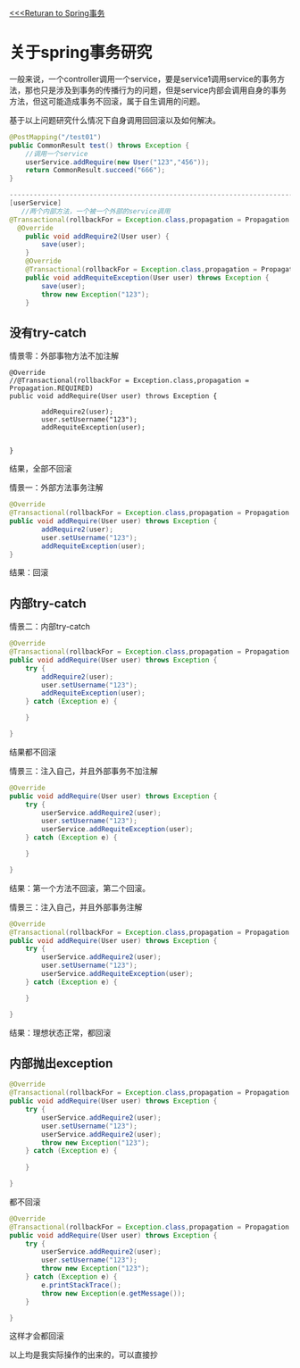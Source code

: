 [<<<Returan to Spring事务](../spring-事务.md)
# 关于spring事务研究

一般来说，一个controller调用一个service，要是service1调用service的事务方法，那也只是涉及到事务的传播行为的问题，但是service内部会调用自身的事务方法，但这可能造成事务不回滚，属于自生调用的问题。



基于以上问题研究什么情况下自身调用回回滚以及如何解决。

```java
@PostMapping("/test01")
public CommonResult test() throws Exception {
    //调用一个service
    userService.addRequire(new User("123","456"));
    return CommonResult.succeed("666");
}

-----------------------------------------------------------------------------------------
[userService]
   //两个内部方法，一个被一个外部的service调用
@Transactional(rollbackFor = Exception.class,propagation = Propagation.REQUIRED)
  @Override
    public void addRequire2(User user) {
        save(user);
    }
    @Override
    @Transactional(rollbackFor = Exception.class,propagation = Propagation.REQUIRED)
    public void addRequiteException(User user) throws Exception {
        save(user);
        throw new Exception("123");
    }
```

## 没有try-catch

情景零：外部事物方法不加注解

```
@Override
//@Transactional(rollbackFor = Exception.class,propagation = Propagation.REQUIRED)
public void addRequire(User user) throws Exception {

        addRequire2(user);
        user.setUsername("123");
        addRequiteException(user);


}
```

结果，全部不回滚

情景一：外部方法事务注解

```java
@Override
@Transactional(rollbackFor = Exception.class,propagation = Propagation.REQUIRED)
public void addRequire(User user) throws Exception {
        addRequire2(user);
        user.setUsername("123");
        addRequiteException(user);
}
```

结果：回滚

## 内部try-catch

情景二：内部try-catch

```java
@Override
@Transactional(rollbackFor = Exception.class,propagation = Propagation.REQUIRED)
public void addRequire(User user) throws Exception {
    try {
        addRequire2(user);
        user.setUsername("123");
        addRequiteException(user);
    } catch (Exception e) {

    }

}
```

结果都不回滚

情景三：注入自己，并且外部事务不加注解

```java
@Override
public void addRequire(User user) throws Exception {
    try {
        userService.addRequire2(user);
        user.setUsername("123");
        userService.addRequiteException(user);
    } catch (Exception e) {

    }

}
```

结果：第一个方法不回滚，第二个回滚。



情景三：注入自己，并且外部事务注解

```java
@Override
@Transactional(rollbackFor = Exception.class,propagation = Propagation.REQUIRED)
public void addRequire(User user) throws Exception {
    try {
        userService.addRequire2(user);
        user.setUsername("123");
        userService.addRequiteException(user);
    } catch (Exception e) {

    }

}
```

结果：理想状态正常，都回滚

## 内部抛出exception

```java
@Override
@Transactional(rollbackFor = Exception.class,propagation = Propagation.REQUIRED)
public void addRequire(User user) throws Exception {
    try {
        userService.addRequire2(user);
        user.setUsername("123");
        userService.addRequire2(user);
        throw new Exception("123");
    } catch (Exception e) {
        
    }

}
```

都不回滚

```java
@Override
@Transactional(rollbackFor = Exception.class,propagation = Propagation.REQUIRED)
public void addRequire(User user) throws Exception {
    try {
        userService.addRequire2(user);
        user.setUsername("123");
        throw new Exception("123");
    } catch (Exception e) {
        e.printStackTrace();
        throw new Exception(e.getMessage());
    }

}
```

这样才会都回滚

以上均是我实际操作的出来的，可以直接抄
